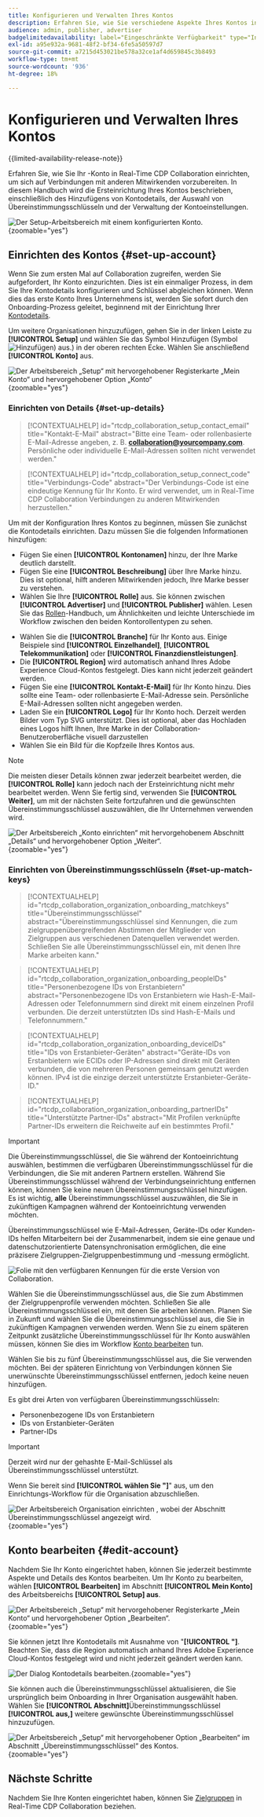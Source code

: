 ```yaml
---
title: Konfigurieren und Verwalten Ihres Kontos
description: Erfahren Sie, wie Sie verschiedene Aspekte Ihres Kontos in Real-Time CDP Collaboration konfigurieren und verwalten
audience: admin, publisher, advertiser
badgelimitedavailability: label="Eingeschränkte Verfügbarkeit" type="Informative" url="https://helpx.adobe.com/legal/product-descriptions/real-time-customer-data-platform-collaboration.html newtab=true"
exl-id: a95e932a-9681-48f2-bf34-6fe5a50597d7
source-git-commit: a7215d453021be578a32ce1af4d659845c3b8493
workflow-type: tm+mt
source-wordcount: '936'
ht-degree: 18%

---
```


# Konfigurieren und Verwalten Ihres Kontos

{{limited-availability-release-note}}

Erfahren Sie, wie Sie Ihr -Konto in Real-Time CDP Collaboration einrichten, um sich auf Verbindungen mit anderen Mitwirkenden vorzubereiten. In diesem Handbuch wird die Ersteinrichtung Ihres Kontos beschrieben, einschließlich des Hinzufügens von Kontodetails, der Auswahl von Übereinstimmungsschlüsseln und der Verwaltung der Kontoeinstellungen.

![Der Setup-Arbeitsbereich mit einem konfigurierten Konto.](/help/assets/setup/manage-account/my-account.png){zoomable="yes"}

## Einrichten des Kontos {#set-up-account}

Wenn Sie zum ersten Mal auf Collaboration zugreifen, werden Sie aufgefordert, Ihr Konto einzurichten. Dies ist ein einmaliger Prozess, in dem Sie Ihre Kontodetails konfigurieren und Schlüssel abgleichen können. Wenn dies das erste Konto Ihres Unternehmens ist, werden Sie sofort durch den Onboarding-Prozess geleitet, beginnend mit der Einrichtung Ihrer [Kontodetails](#set-up-details).

Um weitere Organisationen hinzuzufügen, gehen Sie in der linken Leiste zu **[!UICONTROL Setup]** und wählen Sie das Symbol Hinzufügen (Symbol ![Hinzufügen) aus.](/help/assets/icons/plus.png)) in der oberen rechten Ecke. Wählen Sie anschließend **[!UICONTROL Konto]** aus.

![Der Arbeitsbereich „Setup“ mit hervorgehobener Registerkarte „Mein Konto“ und hervorgehobener Option „Konto“](/help/assets/setup/manage-account/add-new-account.png){zoomable="yes"}

### Einrichten von Details {#set-up-details}

>[!CONTEXTUALHELP]
>id="rtcdp_collaboration_setup_contact_email"
>title="Kontakt-E-Mail"
>abstract="Bitte eine Team- oder rollenbasierte E-Mail-Adresse angeben, z. B. **collaboration@yourcompany.com**. Persönliche oder individuelle E-Mail-Adressen sollten nicht verwendet werden."

>[!CONTEXTUALHELP]
>id="rtcdp_collaboration_setup_connect_code"
>title="Verbindungs-Code"
>abstract="Der Verbindungs-Code ist eine eindeutige Kennung für Ihr Konto. Er wird verwendet, um in Real-Time CDP Collaboration Verbindungen zu anderen Mitwirkenden herzustellen."

Um mit der Konfiguration Ihres Kontos zu beginnen, müssen Sie zunächst die Kontodetails einrichten. Dazu müssen Sie die folgenden Informationen hinzufügen:

* Fügen Sie einen **[!UICONTROL Kontonamen]** hinzu, der Ihre Marke deutlich darstellt.
* Fügen Sie eine **[!UICONTROL Beschreibung]** über Ihre Marke hinzu. Dies ist optional, hilft anderen Mitwirkenden jedoch, Ihre Marke besser zu verstehen.
* Wählen Sie Ihre **[!UICONTROL Rolle]** aus. Sie können zwischen **[!UICONTROL Advertiser]** und **[!UICONTROL Publisher]** wählen. Lesen Sie das [Rollen](/help/guide/overview/roles.md)-Handbuch, um Ähnlichkeiten und leichte Unterschiede im Workflow zwischen den beiden Kontorollentypen zu sehen.
<!-- The above will need to be updated when I update things for B2B -->
* Wählen Sie die **[!UICONTROL Branche]** für Ihr Konto aus. Einige Beispiele sind **[!UICONTROL Einzelhandel]**, **[!UICONTROL Telekommunikation]** oder **[!UICONTROL Finanzdienstleistungen]**.
* Die **[!UICONTROL Region]** wird automatisch anhand Ihres Adobe Experience Cloud-Kontos festgelegt. Dies kann nicht jederzeit geändert werden.
* Fügen Sie eine **[!UICONTROL Kontakt-E-Mail]** für Ihr Konto hinzu. Dies sollte eine Team- oder rollenbasierte E-Mail-Adresse sein. Persönliche E-Mail-Adressen sollten nicht angegeben werden.
* Laden Sie ein **[!UICONTROL Logo]** für Ihr Konto hoch. Derzeit werden Bilder vom Typ SVG unterstützt. Dies ist optional, aber das Hochladen eines Logos hilft Ihnen, Ihre Marke in der Collaboration-Benutzeroberfläche visuell darzustellen
* Wählen Sie ein Bild für die Kopfzeile Ihres Kontos aus.

>[!NOTE]
>
>Die meisten dieser Details können zwar jederzeit bearbeitet werden, die **[!UICONTROL Rolle]** kann jedoch nach der Ersteinrichtung nicht mehr bearbeitet werden. Wenn Sie fertig sind, verwenden Sie **[!UICONTROL Weiter]**, um mit der nächsten Seite fortzufahren und die gewünschten Übereinstimmungsschlüssel auszuwählen, die Ihr Unternehmen verwenden wird.

![Der Arbeitsbereich „Konto einrichten“ mit hervorgehobenem Abschnitt „Details“ und hervorgehobener Option „Weiter“.](/help/assets/setup/manage-account/add-account-details.png){zoomable="yes"}

### Einrichten von Übereinstimmungsschlüsseln {#set-up-match-keys}

>[!CONTEXTUALHELP]
>id="rtcdp_collaboration_organization_onboarding_matchkeys"
>title="Übereinstimmungsschlüssel"
>abstract="Übereinstimmungsschlüssel sind Kennungen, die zum zielgruppenübergreifenden Abstimmen der Mitglieder von Zielgruppen aus verschiedenen Datenquellen verwendet werden. Schließen Sie alle Übereinstimmungsschlüssel ein, mit denen Ihre Marke arbeiten kann."

>[!CONTEXTUALHELP]
>id="rtcdp_collaboration_organization_onboarding_peopleIDs"
>title="Personenbezogene IDs von Erstanbietern"
>abstract="Personenbezogene IDs von Erstanbietern wie Hash-E-Mail-Adressen oder Telefonnummern sind direkt mit einem einzelnen Profil verbunden. Die derzeit unterstützten IDs sind Hash-E-Mails und Telefonnummern."

>[!CONTEXTUALHELP]
>id="rtcdp_collaboration_organization_onboarding_deviceIDs"
>title="IDs von Erstanbieter-Geräten"
>abstract="Geräte-IDs von Erstanbietern wie ECIDs oder IP-Adressen sind direkt mit Geräten verbunden, die von mehreren Personen gemeinsam genutzt werden können. IPv4 ist die einzige derzeit unterstützte Erstanbieter-Geräte-ID."

>[!CONTEXTUALHELP]
>id="rtcdp_collaboration_organization_onboarding_partnerIDs"
>title="Unterstützte Partner-IDs"
>abstract="Mit Profilen verknüpfte Partner-IDs erweitern die Reichweite auf ein bestimmtes Profil."

>[!IMPORTANT]
>
>Die Übereinstimmungsschlüssel, die Sie während der Kontoeinrichtung auswählen, bestimmen die verfügbaren Übereinstimmungsschlüssel für die Verbindungen, die Sie mit anderen Partnern erstellen. Während Sie Übereinstimmungsschlüssel während der Verbindungseinrichtung entfernen können, können Sie keine neuen Übereinstimmungsschlüssel hinzufügen. Es ist wichtig, **alle** Übereinstimmungsschlüssel auszuwählen, die Sie in zukünftigen Kampagnen während der Kontoeinrichtung verwenden möchten.

Übereinstimmungsschlüssel wie E-Mail-Adressen, Geräte-IDs oder Kunden-IDs helfen Mitarbeitern bei der Zusammenarbeit, indem sie eine genaue und datenschutzorientierte Datensynchronisation ermöglichen, die eine präzisere Zielgruppen-Zielgruppenbestimmung und -messung ermöglicht.

![Folie mit den verfügbaren Kennungen für die erste Version von Collaboration.](/help/assets/setup/manage-account/available-identifiers.png)

<!-- Eventually replace this image above to match branding better. -->

Wählen Sie die Übereinstimmungsschlüssel aus, die Sie zum Abstimmen der Zielgruppenprofile verwenden möchten. Schließen Sie alle Übereinstimmungsschlüssel ein, mit denen Sie arbeiten können. Planen Sie in Zukunft und wählen Sie die Übereinstimmungsschlüssel aus, die Sie in zukünftigen Kampagnen verwenden werden. Wenn Sie zu einem späteren Zeitpunkt zusätzliche Übereinstimmungsschlüssel für Ihr Konto auswählen müssen, können Sie dies im Workflow [Konto bearbeiten](#edit-account) tun.

Wählen Sie bis zu fünf Übereinstimmungsschlüssel aus, die Sie verwenden möchten. Bei der späteren Einrichtung von Verbindungen können Sie unerwünschte Übereinstimmungsschlüssel entfernen, jedoch keine neuen hinzufügen.

Es gibt drei Arten von verfügbaren Übereinstimmungsschlüsseln:

* Personenbezogene IDs von Erstanbietern
* IDs von Erstanbieter-Geräten
* Partner-IDs

>[!IMPORTANT]
>
>Derzeit wird nur der gehashte E-Mail-Schlüssel als Übereinstimmungsschlüssel unterstützt.

Wenn Sie bereit sind **[!UICONTROL wählen Sie &quot;]**&quot; aus, um den Einrichtungs-Workflow für die Organisation abzuschließen.

![Der Arbeitsbereich Organisation einrichten , wobei der Abschnitt Übereinstimmungsschlüssel angezeigt wird.](/help/assets/setup/manage-account/add-account-match-keys.png){zoomable="yes"}

## Konto bearbeiten {#edit-account}

Nachdem Sie Ihr Konto eingerichtet haben, können Sie jederzeit bestimmte Aspekte und Details des Kontos bearbeiten. Um Ihr Konto zu bearbeiten, wählen **[!UICONTROL Bearbeiten]** im Abschnitt **[!UICONTROL Mein Konto]** des Arbeitsbereichs **[!UICONTROL Setup] aus**.

![Der Arbeitsbereich „Setup“ mit hervorgehobener Registerkarte „Mein Konto“ und hervorgehobener Option „Bearbeiten“.](/help/assets/setup/manage-account/edit-account.png){zoomable="yes"}

Sie können jetzt Ihre Kontodetails mit Ausnahme von &quot;**[!UICONTROL &quot;]**. Beachten Sie, dass die Region automatisch anhand Ihres Adobe Experience Cloud-Kontos festgelegt wird und nicht jederzeit geändert werden kann.

![Der Dialog Kontodetails bearbeiten.](/help/assets/setup/manage-account/editable-options.png){zoomable="yes"}

Sie können auch die Übereinstimmungsschlüssel aktualisieren, die Sie ursprünglich beim Onboarding in Ihrer Organisation ausgewählt haben. Wählen Sie **[!UICONTROL Abschnitt]**&#x200B;Übereinstimmungsschlüssel **[!UICONTROL aus,]** weitere gewünschte Übereinstimmungsschlüssel hinzuzufügen.

![Der Arbeitsbereich „Setup“ mit hervorgehobener Option „Bearbeiten“ im Abschnitt „Übereinstimmungsschlüssel“ des Kontos.](/help/assets/setup/manage-account/edit-match-keys.png){zoomable="yes"}

## Nächste Schritte

Nachdem Sie Ihre Konten eingerichtet haben, können Sie [Zielgruppen](/help/guide/setup/onboard-audiences.md) in Real-Time CDP Collaboration beziehen.
